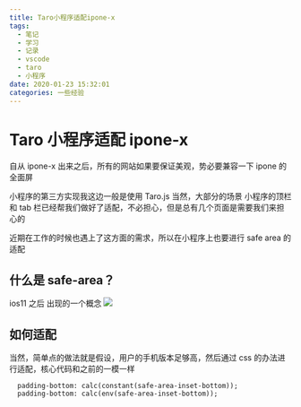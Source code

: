```yaml
---
title: Taro小程序适配ipone-x
tags:
  - 笔记
  - 学习
  - 记录
  - vscode
  - taro
  - 小程序
date: 2020-01-23 15:32:01
categories: 一些经验
---
```


# Taro 小程序适配 ipone-x

自从 ipone-x 出来之后，所有的网站如果要保证美观，势必要兼容一下 ipone 的全面屏

小程序的第三方实现我这边一般是使用 Taro.js 当然，大部分的场景 小程序的顶栏和 tab 栏已经帮我们做好了适配，不必担心，但是总有几个页面是需要我们来担心的

近期在工作的时候也遇上了这方面的需求，所以在小程序上也要进行 safe area 的适配

## 什么是 safe-area？

ios11 之后 出现的一个概念
![](https://ss0.bdstatic.com/70cFuHSh_Q1YnxGkpoWK1HF6hhy/it/u=2080446112,239974008&fm=26&gp=0.jpg)

## 如何适配

当然，简单点的做法就是假设，用户的手机版本足够高，然后通过 css 的办法进行适配，核心代码和之前的一模一样

```
  padding-bottom: calc(constant(safe-area-inset-bottom));
  padding-bottom: calc(env(safe-area-inset-bottom));
```
